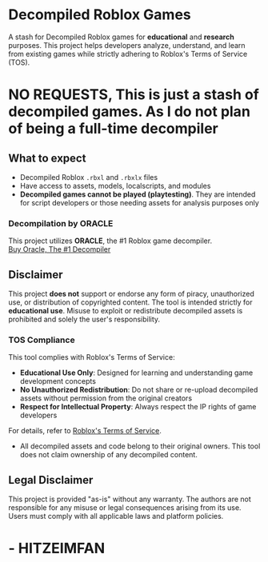
# Decompiled Roblox Games

A stash for Decompiled Roblox games for **educational** and **research** purposes. This project helps developers analyze, understand, and learn from existing games while strictly adhering to Roblox's Terms of Service (TOS).

# NO REQUESTS, This is just a stash of decompiled games. As I do not plan of being a full-time decompiler
## What to expect
- Decompiled Roblox `.rbxl` and `.rbxlx` files
- Have access to assets, models, localscripts, and modules
- **Decompiled games cannot be played (playtesting)**. They are intended for script developers or those needing assets for analysis purposes only

### Decompilation by ORACLE
This project utilizes **ORACLE**, the #1 Roblox game decompiler.  
[Buy Oracle, The #1 Decompiler](https://discord.gg/4HhEDQS3hb)

## Disclaimer
This project **does not** support or endorse any form of piracy, unauthorized use, or distribution of copyrighted content. The tool is intended strictly for **educational use**. Misuse to exploit or redistribute decompiled assets is prohibited and solely the user's responsibility.

### TOS Compliance
This tool complies with Roblox's Terms of Service:
- **Educational Use Only**: Designed for learning and understanding game development concepts
- **No Unauthorized Redistribution**: Do not share or re-upload decompiled assets without permission from the original creators
- **Respect for Intellectual Property**: Always respect the IP rights of game developers

For details, refer to [Roblox's Terms of Service](https://en.help.roblox.com/hc/en-us/articles/115004647846-Roblox-Terms-of-Use).

- All decompiled assets and code belong to their original owners. This tool does not claim ownership of any decompiled content.

## Legal Disclaimer
This project is provided "as-is" without any warranty. The authors are not responsible for any misuse or legal consequences arising from its use. Users must comply with all applicable laws and platform policies.

# - HITZEIMFAN
